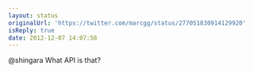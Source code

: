 ```yaml
---
layout: status
originalUrl: 'https://twitter.com/marcgg/status/277051830914129920'
isReply: true
date: 2012-12-07 14:07:58
---
```


@shingara What API is that?
